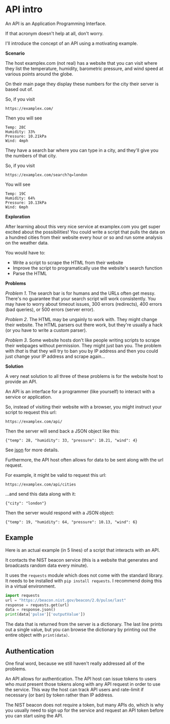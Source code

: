 # API intro

An API is an Application Programming Interface.

If that acronym doesn't help at all, don't worry.

I'll introduce the concept of an API using a motivating example.

**Scenario**

The host examplex.com (not real) has a website that you can visit where they list the temperature, humidity, barometric pressure, and wind speed at various points around the globe.

On their main page they display these numbers for the city their server is based out of.

So, if you visit
```
https://examplex.com/
```
Then you will see
```
Temp: 28C
Humidity: 33%
Pressure: 10.21kPa
Wind: 4mph
```

They have a search bar where you can type in a city, and they'll give you the numbers of that city.

So, if you visit
```
https://examplex.com/search?q=london
```
You will see
```
Temp: 19C
Humidity: 64%
Pressure: 10.13kPa
Wind: 6mph
```

**Exploration**

After learning about this very nice service at examplex.com you get super excited about the possibilities!  You could write a script that pulls the data on a hundred cities from their website every hour or so and run some analysis on the weather data.

You would have to:
  - Write a script to scrape the HTML from their website
  - Improve the script to programatically use the website's search function
  - Parse the HTML

**Problems**

*Problem 1*.  The search bar is for humans and the URLs often get messy.  There's no guarantee that your search script will work consistently.  You may have to worry about timeout issues, 300 errors (redirects), 400 errors (bad queries), or 500 errors (server error).

*Problem 2*. The HTML may be ungainly to work with.  They might change their website.  The HTML parsers out there work, but  they're usually a hack (or you have to write a custom parser).

*Problem 3*. Some website hosts don't like people writing scripts to scrape their webpages without permission.  They might just ban you.  The problem with *that* is that they will try to ban you by IP address and then you could just change your IP address and scrape again...

**Solution**

A very neat solution to all three of these problems is for the website host to provide an API.

An API is an interface for a programmer (like yourself) to interact with a service or application.

So, instead of visiting their website with a browser, you might instruct your script to request this url:
```
https://examplex.com/api/
```
Then the server will send back a JSON object like this:
```
{"temp": 28, "humidity": 33, "pressure": 10.21, "wind": 4}
```

See [json](../standard_library/json) for more details.

Furthermore, the API host often allows for data to be sent along with the url request.

For example, it might be valid to request this url:
```
https://examplex.com/api/cities
```
...and send this data along with it:
```
{"city": "london"}
```
Then the server would respond with a JSON object:
```
{"temp": 19, "humidity": 64, "pressure": 10.13, "wind": 6}
```

## Example

Here is an actual example (in 5 lines) of a script that interacts with an API.

It contacts the NIST beacon service (this is a website that generates and broadcasts random data every minute).

It uses the `requests` module which does not come with the standard library.  It needs to be installed with `pip install requests`.  I recommend doing this in a virtual environment.

```python
import requests
url = "https://beacon.nist.gov/beacon/2.0/pulse/last"
response = requests.get(url)
data = response.json()
print(data['pulse']['outputValue'])
```

The data that is returned from the server is a dictionary.  The last line prints out a single value, but you can browse the dictionary by printing out the entire object with `print(data)`.

## Authentication

One final word, because we still haven't really addressed all of the problems.

An API allows for authentication.  The API host can issue tokens to users who *must* present those tokens along with any API request in order to use the service.  This way the host can track API users and rate-limit if necessary (or ban) by token rather than IP address.

The NIST beacon does not require a token, but many APIs do, which is why you usually need to sign up for the service and request an API token before you can start using the API.

